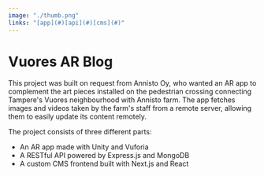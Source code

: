 ```yaml
---
image: "./thumb.png"
links: "[app](#)[api](#)[cms](#)"
---
```


# Vuores AR Blog

This project was built on request from Annisto Oy, who wanted an AR app to complement the art pieces installed on the pedestrian crossing connecting Tampere's Vuores neighbourhood with Annisto farm. The app fetches images and videos taken by the farm's staff from a remote server, allowing them to easily update its content remotely.

The project consists of three different parts:
- An AR app made with Unity and Vuforia
- A RESTful API powered by Express.js and MongoDB
- A custom CMS frontend built with Next.js and React